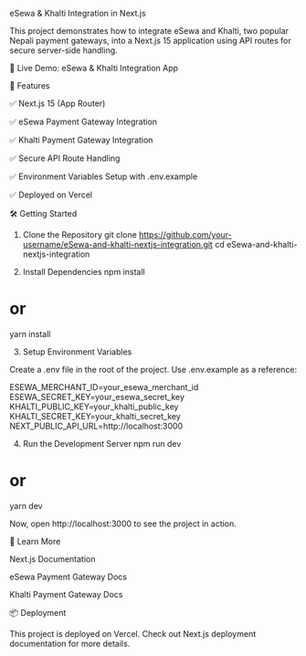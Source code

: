 eSewa & Khalti Integration in Next.js

This project demonstrates how to integrate eSewa and Khalti, two popular Nepali payment gateways, into a Next.js 15 application using API routes for secure server-side handling.

🔗 Live Demo: eSewa & Khalti Integration App

🚀 Features

✅ Next.js 15 (App Router)

✅ eSewa Payment Gateway Integration

✅ Khalti Payment Gateway Integration

✅ Secure API Route Handling

✅ Environment Variables Setup with .env.example

✅ Deployed on Vercel

🛠️ Getting Started

1. Clone the Repository
   git clone https://github.com/your-username/eSewa-and-khalti-nextjs-integration.git
   cd eSewa-and-khalti-nextjs-integration

2. Install Dependencies
   npm install

# or

yarn install

3. Setup Environment Variables

Create a .env file in the root of the project. Use .env.example as a reference:

ESEWA_MERCHANT_ID=your_esewa_merchant_id
ESEWA_SECRET_KEY=your_esewa_secret_key
KHALTI_PUBLIC_KEY=your_khalti_public_key
KHALTI_SECRET_KEY=your_khalti_secret_key
NEXT_PUBLIC_API_URL=http://localhost:3000

4. Run the Development Server
   npm run dev

# or

yarn dev

Now, open http://localhost:3000
to see the project in action.

📖 Learn More

Next.js Documentation

eSewa Payment Gateway Docs

Khalti Payment Gateway Docs

📦 Deployment

This project is deployed on Vercel.
Check out Next.js deployment documentation
for more details.
